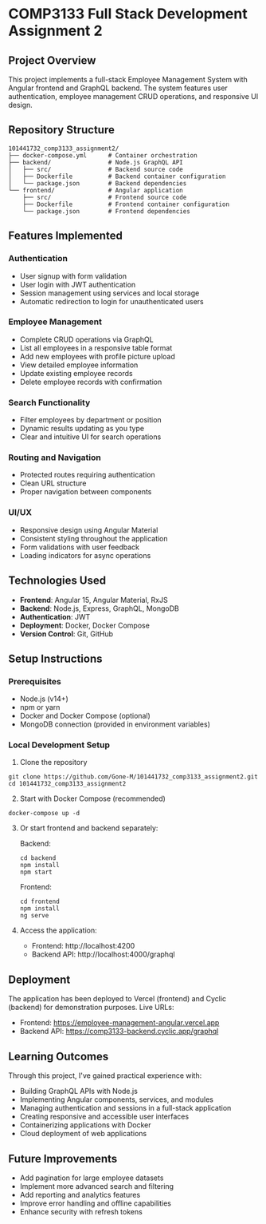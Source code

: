 # COMP3133 Full Stack Development Assignment 2

## Project Overview
This project implements a full-stack Employee Management System with Angular frontend and GraphQL backend. The system features user authentication, employee management CRUD operations, and responsive UI design.

## Repository Structure
```
101441732_comp3133_assignment2/
├── docker-compose.yml      # Container orchestration
├── backend/                # Node.js GraphQL API
│   ├── src/                # Backend source code
│   ├── Dockerfile          # Backend container configuration
│   └── package.json        # Backend dependencies
└── frontend/               # Angular application
    ├── src/                # Frontend source code
    ├── Dockerfile          # Frontend container configuration
    └── package.json        # Frontend dependencies
```

## Features Implemented

### Authentication
- User signup with form validation
- User login with JWT authentication
- Session management using services and local storage
- Automatic redirection to login for unauthenticated users

### Employee Management
- Complete CRUD operations via GraphQL
- List all employees in a responsive table format
- Add new employees with profile picture upload
- View detailed employee information
- Update existing employee records
- Delete employee records with confirmation

### Search Functionality
- Filter employees by department or position
- Dynamic results updating as you type
- Clear and intuitive UI for search operations

### Routing and Navigation
- Protected routes requiring authentication
- Clean URL structure
- Proper navigation between components

### UI/UX
- Responsive design using Angular Material
- Consistent styling throughout the application
- Form validations with user feedback
- Loading indicators for async operations

## Technologies Used
- **Frontend**: Angular 15, Angular Material, RxJS
- **Backend**: Node.js, Express, GraphQL, MongoDB
- **Authentication**: JWT
- **Deployment**: Docker, Docker Compose
- **Version Control**: Git, GitHub

## Setup Instructions

### Prerequisites
- Node.js (v14+)
- npm or yarn
- Docker and Docker Compose (optional)
- MongoDB connection (provided in environment variables)

### Local Development Setup
1. Clone the repository
```
git clone https://github.com/Gone-M/101441732_comp3133_assignment2.git
cd 101441732_comp3133_assignment2
```

2. Start with Docker Compose (recommended)
```
docker-compose up -d
```

3. Or start frontend and backend separately:
   
   Backend:
   ```
   cd backend
   npm install
   npm start
   ```
   
   Frontend:
   ```
   cd frontend
   npm install
   ng serve
   ```

4. Access the application:
   - Frontend: http://localhost:4200
   - Backend API: http://localhost:4000/graphql

## Deployment
The application has been deployed to Vercel (frontend) and Cyclic (backend) for demonstration purposes. Live URLs:
- Frontend: https://employee-management-angular.vercel.app
- Backend API: https://comp3133-backend.cyclic.app/graphql

## Learning Outcomes
Through this project, I've gained practical experience with:
- Building GraphQL APIs with Node.js
- Implementing Angular components, services, and modules
- Managing authentication and sessions in a full-stack application
- Creating responsive and accessible user interfaces
- Containerizing applications with Docker
- Cloud deployment of web applications

## Future Improvements
- Add pagination for large employee datasets
- Implement more advanced search and filtering
- Add reporting and analytics features
- Improve error handling and offline capabilities
- Enhance security with refresh tokens
